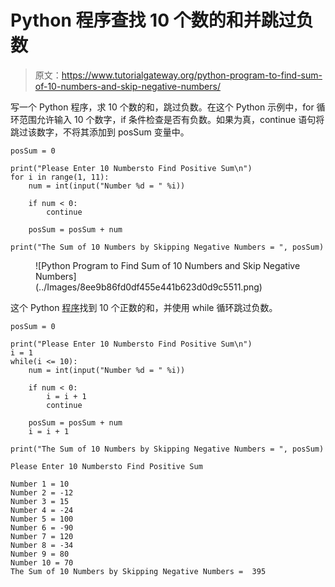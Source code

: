 # Python 程序查找 10 个数的和并跳过负数

> 原文：<https://www.tutorialgateway.org/python-program-to-find-sum-of-10-numbers-and-skip-negative-numbers/>

写一个 Python 程序，求 10 个数的和，跳过负数。在这个 Python 示例中，for 循环范围允许输入 10 个数字，if 条件检查是否有负数。如果为真，continue 语句将跳过该数字，不将其添加到 posSum 变量中。

```
posSum = 0

print("Please Enter 10 Numbersto Find Positive Sum\n")
for i in range(1, 11):
    num = int(input("Number %d = " %i))

    if num < 0:
        continue

    posSum = posSum + num

print("The Sum of 10 Numbers by Skipping Negative Numbers = ", posSum)
```

<figure class="wp-block-image size-large">![Python Program to Find Sum of 10 Numbers and Skip Negative Numbers](../Images/8ee9b86fd0df455e441b623d0d9c5511.png)</figure>

这个 Python [程序](https://www.tutorialgateway.org/python-programming-examples/)找到 10 个正数的和，并使用 while 循环跳过负数。

```
posSum = 0

print("Please Enter 10 Numbersto Find Positive Sum\n")
i = 1
while(i <= 10):
    num = int(input("Number %d = " %i))

    if num < 0:
        i = i + 1
        continue

    posSum = posSum + num
    i = i + 1

print("The Sum of 10 Numbers by Skipping Negative Numbers = ", posSum)
```

```
Please Enter 10 Numbersto Find Positive Sum

Number 1 = 10
Number 2 = -12
Number 3 = 15
Number 4 = -24
Number 5 = 100
Number 6 = -90
Number 7 = 120
Number 8 = -34
Number 9 = 80
Number 10 = 70
The Sum of 10 Numbers by Skipping Negative Numbers =  395
```